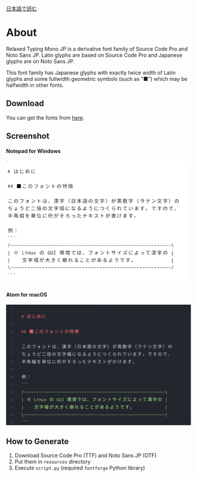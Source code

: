 [日本語で読む](./README_jp.md)

# About
Relaxed Typing Mono JP is a derivative font family of Source Code Pro and Noto Sans JP.  Latin glyphs are based on Source Code Pro and Japanese glyphs are on Noto Sans JP.

This font family has Japanese glyphs with exactly twice width of Latin glyphs and some fullwidth geometric symbols (such as "■") which may be halfwidth in other fonts.

## Download
You can get the fonts from [here](https://github.com/mshioda/relaxed-typing-mono-jp/releases/).

## Screenshot
#### Notepad for Windows
![Screenshot](./images/screenshot-notepad.png)

#### Atom for macOS
![Screenshot](./images/screenshot-atom.png)

## How to Generate
1. Download Source Code Pro (TTF) and Noto Sans JP (OTF)
2. Put them in `resources` directory
3. Execute `script.py` (required `fontforge` Python library)
